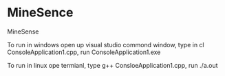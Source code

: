 MineSence
=========

MineSense

To run in windows open up visual studio commond window, type in cl ConsoleApplication1.cpp, run ConsoleApplication1.exe

To run in linux ope termianl, type g++ ConsloeApplication1.cpp, run ./a.out

